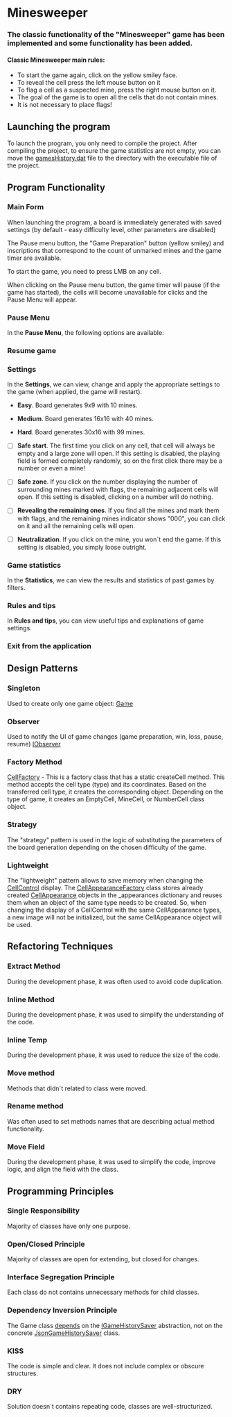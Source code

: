 # Minesweeper

### The classic functionality of the "Minesweeper" game has been implemented and some functionality has been added.

#### Classic Minesweeper main rules:

 - To start the game again, click on the yellow smiley face.
 - To reveal the cell press the left mouse button on it
 - To flag a cell as a suspected mine, press the right mouse button on it.
 - The goal of the game is to open all the cells that do not contain mines.
 - It is not necessary to place flags!

## Launching the program

To launch the program, you only need to compile the project.
After compiling the project, to ensure the game statistics are not empty, you can move the [gamesHistory.dat]() file to the directory with the executable file of the project.


## Program Functionality

### Main Form

When launching the program, a board is immediately generated with saved settings (by default - easy difficulty level, other parameters are disabled)

The Pause menu button, the "Game Preparation" button (yellow smiley) and inscriptions that correspond to the count of unmarked mines and the game timer are available.

To start the game, you need to press LMB on any cell.

When clicking on the Pause menu button, the game timer will pause (if the game has started), the cells will become unavailable for clicks and the Pause Menu will appear.

### Pause Menu

In the **Pause Menu**, the following options are available:

### Resume game

### Settings

In the **Settings**, we can view, change and apply the appropriate settings to the game (when applied, the game will restart).

 -  **Easy**. Board generates 9x9 with 10 mines.
 
 -  **Medium**. Board generates 16x16 with 40 mines.

 -  **Hard**. Board generates 30x16 with 99 mines.

  - [ ] **Safe start**. The first time you click on any cell, that cell will always 
be empty and a large zone will open. If this setting is disabled, the playing
 field is formed completely randomly, so on the first click there may be
 a number or even a mine!

 - [ ] **Safe zone**. If you click on the number displaying the number of 
surrounding mines marked with flags, the remaining adjacent cells 
will open. If this setting is disabled, clicking on a number will do nothing.

 - [ ] **Revealing the remaining ones**. If you find all the mines and mark 
them with flags, and the remaining mines indicator shows "000",
 you can click on it and all the remaining cells will open.

 - [ ] **Neutralization**. If you click on the mine, you won`t end the game. If this 
 setting is disabled, you simply loose outright.

### Game statistics

In the **Statistics**, we can view the results and statistics of past games by filters.

### Rules and tips

In **Rules and tips**, you can view useful tips and explanations of game settings.

### Exit from the application

## Design Patterns

### Singleton

Used to create only one game object: [Game](=heads#L16)

### Observer

Used to notify the UI of game changes (game preparation, win, loss, pause, resume) [IObserver](?ref_type=heads#L126)

### Factory Method

[CellFactory](?ref_type=heads) - This is a factory class that has a static createCell method. This method accepts the cell type (type) and its coordinates.
Based on the transferred cell type, it creates the corresponding object.
Depending on the type of game, it creates an EmptyCell, MineCell, or NumberCell class object.


### Strategy

The "strategy" pattern is used in the logic of substituting the parameters of the board generation depending on the chosen difficulty of the game.

### Lightweight

The "lightweight" pattern allows to save memory when changing the [CellControl](?ref_type=heads#L126) display. The [CellAppearanceFactory](?ref_type=heads#L126) class stores already created [CellAppearance](?ref_type=heads#L126) objects in the _appearances dictionary and reuses them when an object of the same type needs to be created. So, when changing the display of a CellControl with the same CellAppearance types, a new image will not be initialized, but the same CellAppearance object will be used.


## Refactoring Techniques

###  Extract Method

During the development phase, it was often used to avoid code duplication.

### Inline Method

During the development phase, it was used to simplify the understanding of the code.

### Inline Temp

During the development phase, it was used to reduce the size of the code.

### Move method 

Methods that didn`t related to class were moved.

### Rename method 

 Was often used to set methods names that are describing actual method functionality.

### Move Field

During the development phase, it was used to simplify the code, improve logic, and align the field with the class.

## Programming Principles

### Single Responsibility

Majority of classes have only one purpose.

### Open/Closed Principle
Majority of classes are open for extending, but closed for changes.

### Interface Segregation Principle

Each class do not contains unnecessary methods for child classes.

### Dependency Inversion Principle

The Game class [depends](#L59) on the [IGameHistorySaver](#L2) abstraction, not on the concrete [JsonGameHistorySaver](#L2) class.

### KISS

The code is simple and clear. It does not include complex or obscure structures.

### DRY
Solution doesn`t contains repeating code, classes are well-structurized.
